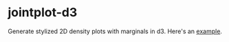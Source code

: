 jointplot-d3
============

Generate stylized 2D density plots with marginals in d3. Here's an [example](http://nbviewer.ipython.org/github/cxhernandez/jointplot-d3/blob/master/jointplot-d3.ipynb).
